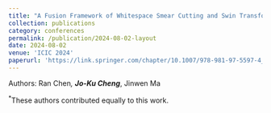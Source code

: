 ```yaml
---
title: "A Fusion Framework of Whitespace Smear Cutting and Swin Transformer for Document Layout Analysis"
collection: publications
category: conferences
permalink: /publication/2024-08-02-layout
date: 2024-08-02
venue: 'ICIC 2024'
paperurl: 'https://link.springer.com/chapter/10.1007/978-981-97-5597-4_29'
---
```

Authors: Ran Chen<sup>*</sup>, **Jo-Ku Cheng**<sup>*</sup>, Jinwen Ma

<sup>*</sup>These authors contributed equally to this work.